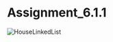 # Assignment_6.1.1
![HouseLinkedList](https://github.com/user-attachments/assets/95a74343-e06b-44e5-be31-6ce65c126a62)
